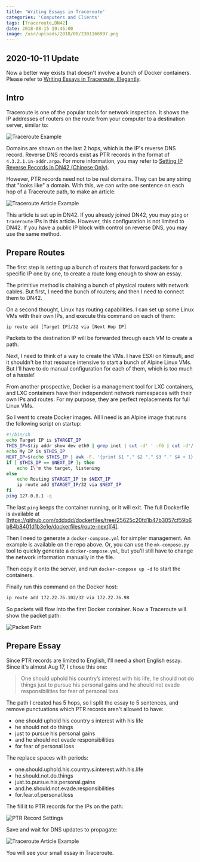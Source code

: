 ```yaml
---
title: 'Writing Essays in Traceroute'
categories: 'Computers and Clients'
tags: [Traceroute,DN42]
date: 2018-08-15 19:46:00
image: /usr/uploads/2018/08/2301166997.png
---
```


2020-10-11 Update
-----------------

Now a better way exists that doesn't involve a bunch of Docker containers. Please refer to [Writing Essays in Traceroute, Elegantly](/en/article/creations/traceroute-chain.lantian).

Intro
-----

Traceroute is one of the popular tools for network inspection. It shows the IP addresses of routers on the route from your computer to a destination server, similar to:

![Traceroute Example][1]

Domains are shown on the last 2 hops, which is the IP's reverse DNS record. Reverse DNS records exist as PTR records in the format of `4.3.2.1.in-addr.arpa`. For more information, you may refer to [Setting IP Reverse Records in DN42 (Chinese Only)](/article/modify-website/dn42-ip-reverse-record.lantian).

However, PTR records need not to be real domains. They can be any string that "looks like" a domain. With this, we can write one sentence on each hop of a Traceroute path, to make an article:

![Traceroute Article Example][3]

This article is set up in DN42. If you already joined DN42, you may `ping` or `traceroute` IPs in this article. However, this configuration is not limited to DN42. If you have a public IP block with control on reverse DNS, you may use the same method.

Prepare Routes
--------------

The first step is setting up a bunch of routers that forward packets for a specific IP one by one, to create a route long enough to show an essay.

The primitive method is chaining a bunch of physical routers with network cables. But first, I need the bunch of routers; and then I need to connect them to DN42.

On a second thought, Linux has routing capabilities. I can set up some Linux VMs with their own IPs, and execute this command on each of them:

```bash
ip route add [Target IP]/32 via [Next Hop IP]
```

Packets to the destination IP will be forwarded through each VM to create a path.

Next, I need to think of a way to create the VMs. I have ESXi on Kimsufi, and it shouldn't be that resource intensive to start a bunch of Alpine Linux VMs. But I'll have to do manual configuration for each of them, which is too much of a hassle!

From another prospective, Docker is a management tool for LXC containers, and LXC containers have their independent network namespaces with their own IPs and routes. For my purpose, they are perfect replacements for full Linux VMs.

So I went to create Docker images. All I need is an Alpine image that runs the following script on startup:

```bash
#!/bin/sh
echo Target IP is $TARGET_IP
THIS_IP=$(ip addr show dev eth0 | grep inet | cut -d' ' -f6 | cut -d'/' -f1)
echo My IP is $THIS_IP
NEXT_IP=$(echo $THIS_IP | awk -F. '{print $1 "." $2 "." $3 "." $4 + 1}')
if [ $THIS_IP == $NEXT_IP ]; then
    echo I\'m the target, listening
else
    echo Routing $TARGET_IP to $NEXT_IP
    ip route add $TARGET_IP/32 via $NEXT_IP
fi
ping 127.0.0.1 -q
```

The last `ping` keeps the container running, or it will exit. The full Dockerfile is available at [https://github.com/xddxdd/dockerfiles/tree/25625c20fd1b47b3057cf59b6b84b8401d1b3e1e/dockerfiles/route-next][4].

Then I need to generate a `docker-compose.yml` for simpler management. An example is available on the repo above. Or, you can use the `mk-compose.py` tool to quickly generate a `docker-compose.yml`, but you'll still have to change the network information manually in the file.

Then copy it onto the server, and run `docker-compose up -d` to start the containers.

Finally run this command on the Docker host:

```bash
ip route add 172.22.76.102/32 via 172.22.76.98
```

So packets will flow into the first Docker container. Now a Traceroute will show the packet path:

![Packet Path][5]

Prepare Essay
-------------

Since PTR records are limited to English, I'll need a short English essay. Since it's almost Aug 17, I chose this one:

> One should uphold his country’s interest with his life, he should not
> do things just to pursue his personal gains and he should not evade
> responsibilities for fear of personal loss.

The path I created has 5 hops, so I split the essay to 5 sentences, and remove punctuations which PTR records aren't allowed to have:

- one should uphold his country s interest with his life
- he should not do things
- just to pursue his personal gains
- and he should not evade responsibilities
- for fear of personal loss

The replace spaces with periods:

- one.should.uphold.his.country.s.interest.with.his.life
- he.should.not.do.things
- just.to.pursue.his.personal.gains
- and.he.should.not.evade.responsibilities
- for.fear.of.personal.loss

The fill it to PTR records for the IPs on the path:

![PTR Record Settings][6]

Save and wait for DNS updates to propagate:

![Traceroute Article Example][3]

You will see your small essay in Traceroute.

  [1]: /usr/uploads/2018/08/2301166997.png
  [2]: /article/modify-website/dn42-ip-reverse-record.lantian
  [3]: /usr/uploads/2018/08/1311499371.png
  [4]: https://github.com/xddxdd/dockerfiles/tree/25625c20fd1b47b3057cf59b6b84b8401d1b3e1e/dockerfiles/route-next
  [5]: /usr/uploads/2018/08/846969415.png
  [6]: /usr/uploads/2018/08/921227701.png
